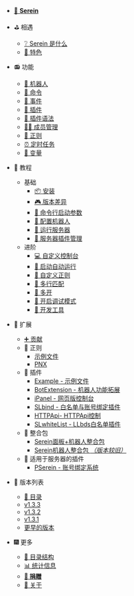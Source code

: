 
- [📘 **Serein**](https://github.com/Zaitonn/Serein)


- ⛳ 相遇
  - [❔ Serein 是什么](README.md)
  - [💎 特色](Feature.md)

- 📻 功能
  - [🤖 机器人](Function/Bot.md)
  - [🔩 命令](Function/Command.md)
  - [🎄 事件](Function/Event.md)
  - [🧩 插件](Function/JSPlugin.md)
  - [📝 插件语法](Function/JSDocs.md)
  - [👨‍💼 成员管理](Function/Member.md)
  - [📜 正则](Function/Regex.md)
  - [⏰ 定时任务](Function/Task.md)
  - [🎨 变量](Function/Variables.md)

- 🔮 教程
  - 基础
    - [📦 安装](Tutorial/Install.md)
    - [🎮 版本差异](Tutorial/DifferentVersions.md)
    - [🎯 命令行启动参数](Tutorial/SetupArgs.md)
    - [🤖 配置机器人](Tutorial/Bot.md)
    - [🚛 运行服务器](Tutorial/RunServer.md)
    - [🛒 服务器插件管理](Tutorial/ServerPlugins.md)
  - 进阶
    - [💻 自定义控制台](Tutorial/CustomConsole.md)
    - [🎍 启动自动运行](Tutorial/AutoRun.md)
    - [🧵 自定义正则](Tutorial/CustomRegex.md)
    - [📑 多行匹配](Tutorial/MuiltLineMatch.md)
    - [📂 多开](Tutorial/MulitOpen.md)
    - [🔧 开启调试模式](Tutorial/DebugMode.md)
    - [🔨 开发工具](Tutorial/DevelopmentTool.md)

- 🌌 扩展
  - [➕ 贡献](Extension/Contribute.md)
  - 📜 正则
    - [示例文件](Extension/JSON/Demo.json.md)
    - [PNX](Extension/JSON/PNX.json.md)
  - 🧩 插件
    - [Example - 示例文件](Extension/JS/Example.js.md)
    - [BotExtension - 机器人功能拓展](Extension/JS/BotExtension.js.md)
    - [iPanel - 网页版控制台](https://ipanel.serein.cc)
    - [SLbind - 白名单与账号绑定插件](Extension/JS/SLbind.js.md)
    - [HTTPApi- HTTPApi控制](Extension/JS/HTTPApi.js.md)
    - [SLwhiteList - LLbds白名单插件](https://www.minebbs.com/resources/serein-llbds-slwhitelist-llbds-js.5216/)
  - 💼 整合包
    - [Serein面板+机器人整合包](https://www.minebbs.com/resources/serein.4390/)
    - [Serein机器人整合包 *（版本较旧）*](https://www.minebbs.com/resources/serein.4201/)
  - 🧀 适用于服务器的插件
    - [PSerein - 账号绑定系统](https://www.minebbs.com/resources/pserein.4211/)

- 🎡 版本列表
  - [📖 目录](Versions/README.md)
  - [v1.3.3](Versions/v1.3.3.md)
  - [v1.3.2](Versions/v1.3.2.md)
  - [v1.3.1](Versions/v1.3.1.md)
  - [更早的版本](https://github.com/Zaitonn/Serein/releases)

- 🎆 更多
  - [📁 目录结构](More/Structure.md)
  - [📊 统计信息](More/Status.md)
  - [**💖 捐赠**](Donate.md)
  - [📔 关于](More/About.md)
